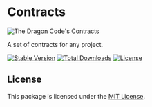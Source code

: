 # Contracts

<img src="https://preview.dragon-code.pro/TheDragonCode/contracts.svg?brand=php" alt="The Dragon Code's Contracts"/>

A set of contracts for any project.

[![Stable Version][badge_stable]][link_packagist]
[![Total Downloads][badge_downloads]][link_packagist]
[![License][badge_license]][link_license]

## License

This package is licensed under the [MIT License](LICENSE).


[badge_downloads]:      https://img.shields.io/packagist/dt/dragon-code/contracts.svg?style=flat-square

[badge_license]:        https://img.shields.io/packagist/l/dragon-code/contracts.svg?style=flat-square

[badge_stable]:         https://img.shields.io/github/v/release/TheDragonCode/contracts?label=stable&style=flat-square

[link_license]:         LICENSE

[link_packagist]:       https://packagist.org/packages/dragon-code/contracts

